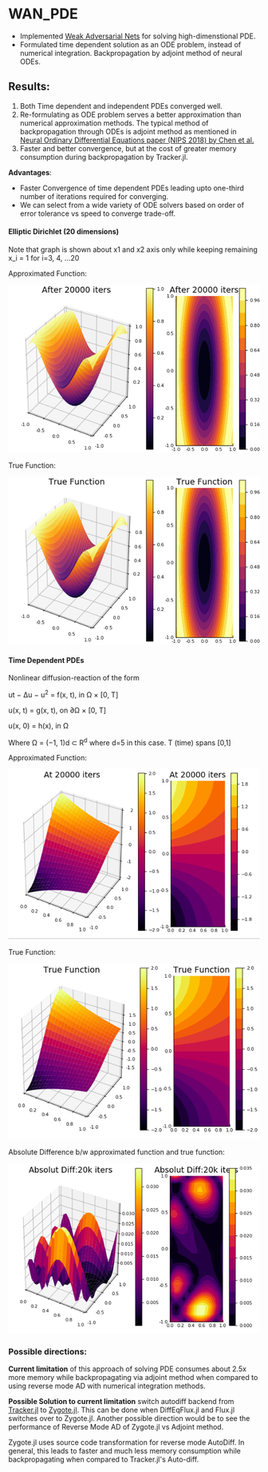 # WAN_PDE

- Implemented [Weak Adversarial Nets](https://arxiv.org/abs/1907.08272) for solving high-dimenstional PDE.
- Formulated time dependent solution as an ODE problem, instead of numerical integration. Backpropagation by adjoint method of neural ODEs.

## Results:

1. Both Time dependent and independent PDEs converged well.
2. Re-formulating as ODE problem serves a better approximation than numerical approximation methods.
The typical method of backpropagation through ODEs is adjoint method as mentioned in [Neural Ordinary Differential Equations paper (NIPS 2018) by Chen et al.](https://arxiv.org/abs/1806.07366)
3. Faster and better convergence, but at the cost of greater memory consumption during backpropagation by Tracker.jl. 

**Advantages**:
- Faster Convergence of time dependent PDEs leading upto one-third number of iterations required for converging.
- We can select from a wide variety of ODE solvers based on order of error tolerance vs speed to converge trade-off.

#### Elliptic Dirichlet (20 dimensions) 
Note that graph is shown about x1 and x2 axis only while keeping remaining x_i = 1 for i=3, 4, ...20

Approximated Function:

![Approx Function](https://github.com/Ayushk4/WAN_PDE/blob/master/Elliptic_dirichlet_files/dims%3D20/After_20000_Iters.png)

True Function:

![True Function](https://github.com/Ayushk4/WAN_PDE/blob/master/Elliptic_dirichlet_files/dims%3D20/True_function.png)

#### Time Dependent PDEs

Nonlinear diffusion-reaction of the form

  ut − ∆u − u<sup>2</sup> = f(x, t), in Ω × [0, T]

  u(x, t) = g(x, t), on ∂Ω × [0, T]

  u(x, 0) = h(x), in Ω

Where Ω = (−1, 1)d ⊂ R<sup>d</sup> where d=5 in this case. T (time) spans [0,1]


Approximated Function:

![Approximate Function](https://github.com/Ayushk4/WAN_PDE/blob/master/Time_Dependent_pdes/20k_iters.png)

True Function:

![True Functions](https://github.com/Ayushk4/WAN_PDE/blob/master/Time_Dependent_pdes/true_function.png)

Absolute Difference b/w approximated function and true function:

![Absolute Difference](https://github.com/Ayushk4/WAN_PDE/blob/master/Time_Dependent_pdes/20k_iters_Absolute_Diff.png)

### Possible directions:

**Current limitation** of this approach of solving PDE consumes about 2.5x more memory while backpropagating via adjoint method when compared to using reverse mode AD with numerical integration methods.

**Possible Solution to current limitation** switch autodiff backend from [Tracker.jl](https://github.com/FluxML/Tracker.jl) to [Zygote.jl](https://github.com/FluxML/Zygote.jl). This can be done when DiffEqFlux.jl and Flux.jl switches over to Zygote.jl. Another possible direction would be to see the performance of Reverse Mode AD of Zygote.jl vs Adjoint method.

Zygote.jl uses source code transformation for reverse mode AutoDiff. In general, this leads to faster and much less memory consumption while backpropagating when compared to Tracker.jl's Auto-diff.
